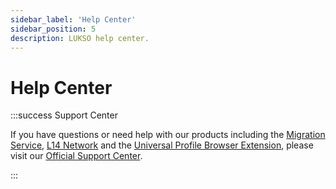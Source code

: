 ```yaml
---
sidebar_label: 'Help Center'
sidebar_position: 5
description: LUKSO help center.
---
```


# Help Center

:::success Support Center

If you have questions or need help with our products including the [Migration Service](https://migrate.lukso.network/), [L14 Network](https://l14.universalprofile.cloud/) and the [Universal Profile Browser Extension](/install-up-browser-extension), please visit our [Official Support Center](https://support.lukso.network/).

:::
